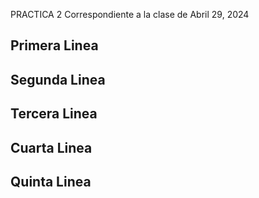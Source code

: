 PRACTICA 2 Correspondiente a la clase de Abril 29, 2024

## Primera  Linea

## Segunda Linea

## Tercera Linea

## Cuarta Linea

## Quinta Linea



